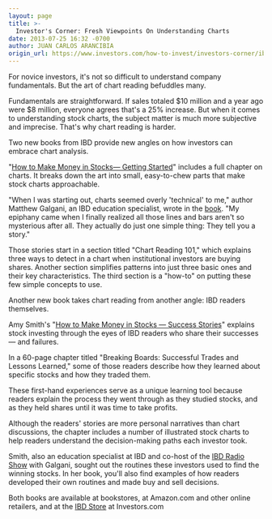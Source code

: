 ```yaml
---
layout: page
title: >-
  Investor's Corner: Fresh Viewpoints On Understanding Charts
date: 2013-07-25 16:32 -0700
author: JUAN CARLOS ARANCIBIA
origin_url: https://www.investors.com/how-to-invest/investors-corner/ibd-books-on-studying-charts
---
```





For novice investors, it's not so difficult to understand company fundamentals. But the art of chart reading befuddles many.


Fundamentals are straightforward. If sales totaled \$10 million and a year ago were \$8 million, everyone agrees that's a 25% increase. But when it comes to understanding stock charts, the subject matter is much more subjective and imprecise. That's why chart reading is harder.


Two new books from IBD provide new angles on how investors can embrace chart analysis.


"[How to Make Money in Stocks— Getting Started](https://www.investors.com/gettingstartedbook)" includes a full chapter on charts. It breaks down the art into small, easy-to-chew parts that make stock charts approachable.


"When I was starting out, charts seemed overly 'technical' to me," author Matthew Galgani, an IBD education specialist, wrote in the [book](https://www.investors.com/gettingstartedbook). "My epiphany came when I finally realized all those lines and bars aren't so mysterious after all. They actually do just one simple thing: They tell you a story."


Those stories start in a section titled "Chart Reading 101," which explains three ways to detect in a chart when institutional investors are buying shares. Another section simplifies patterns into just three basic ones and their key characteristics. The third section is a "how-to" on putting these few simple concepts to use.


Another new book takes chart reading from another angle: IBD readers themselves.


Amy Smith's "[How to Make Money in Stocks — Success Stories](https://www.investors.com/offer/splash.aspx?id=HTMMISSuccess)" explains stock investing through the eyes of IBD readers who share their successes — and failures.


In a 60-page chapter titled "Breaking Boards: Successful Trades and Lessons Learned," some of those readers describe how they learned about specific stocks and how they traded them.


These first-hand experiences serve as a unique learning tool because readers explain the process they went through as they studied stocks, and as they held shares until it was time to take profits.


Although the readers' stories are more personal narratives than chart discussions, the chapter includes a number of illustrated stock charts to help readers understand the decision-making paths each investor took.


Smith, also an education specialist at IBD and co-host of the [IBD Radio Show](https://www.investors.com/radioshow/?nav=IBDTVRadio) with Galgani, sought out the routines these investors used to find the winning stocks. In her book, you'll also find examples of how readers developed their own routines and made buy and sell decisions.


Both books are available at bookstores, at Amazon.com and other online retailers, and at the [IBD Store](https://www.investors.com/store/) at Investors.com 




